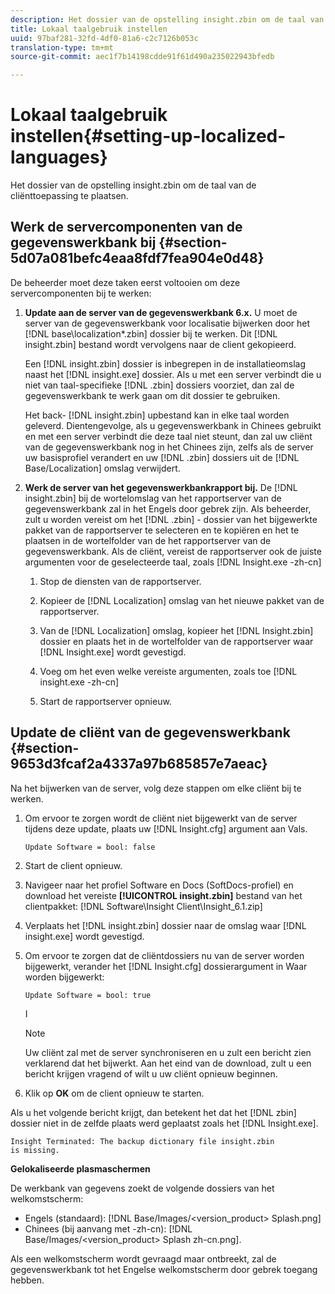 ```yaml
---
description: Het dossier van de opstelling insight.zbin om de taal van de cliënttoepassing te plaatsen.
title: Lokaal taalgebruik instellen
uuid: 97baf281-32fd-4df0-81a6-c2c7126b053c
translation-type: tm+mt
source-git-commit: aec1f7b14198cdde91f61d490a235022943bfedb

---
```



# Lokaal taalgebruik instellen{#setting-up-localized-languages}

Het dossier van de opstelling insight.zbin om de taal van de cliënttoepassing te plaatsen.

## Werk de servercomponenten van de gegevenswerkbank bij {#section-5d07a081befc4eaa8fdf7fea904e0d48}

De beheerder moet deze taken eerst voltooien om deze servercomponenten bij te werken:

1. **Update aan de server van de gegevenswerkbank 6.x.** U moet de server van de gegevenswerkbank voor localisatie bijwerken door het [!DNL base\localization\*.zbin] dossier bij te werken. Dit [!DNL insight.zbin] bestand wordt vervolgens naar de client gekopieerd.

   Een [!DNL insight.zbin] dossier is inbegrepen in de installatieomslag naast het [!DNL insight.exe] dossier. Als u met een server verbindt die u niet van taal-specifieke [!DNL .zbin] dossiers voorziet, dan zal de gegevenswerkbank te werk gaan om dit dossier te gebruiken.

   Het back- [!DNL insight.zbin] upbestand kan in elke taal worden geleverd. Dientengevolge, als u gegevenswerkbank in Chinees gebruikt en met een server verbindt die deze taal niet steunt, dan zal uw cliënt van de gegevenswerkbank nog in het Chinees zijn, zelfs als de server uw basisprofiel verandert en uw [!DNL .zbin] dossiers uit de [!DNL Base/Localization] omslag verwijdert.

1. **Werk de server van het gegevenswerkbankrapport bij.** De [!DNL insight.zbin] bij de wortelomslag van het rapportserver van de gegevenswerkbank zal in het Engels door gebrek zijn. Als beheerder, zult u worden vereist om het [!DNL .zbin] - dossier van het bijgewerkte pakket van de rapportserver te selecteren en te kopiëren en het te plaatsen in de wortelfolder van de het rapportserver van de gegevenswerkbank. Als de cliënt, vereist de rapportserver ook de juiste argumenten voor de geselecteerde taal, zoals [!DNL Insight.exe -zh-cn]

   1. Stop de diensten van de rapportserver.
   1. Kopieer de [!DNL Localization] omslag van het nieuwe pakket van de rapportserver.
   1. Van de [!DNL Localization] omslag, kopieer het [!DNL Insight.zbin] dossier en plaats het in de wortelfolder van de rapportserver waar [!DNL Insight.exe] wordt gevestigd.

   1. Voeg om het even welke vereiste argumenten, zoals toe [!DNL insight.exe -zh-cn]
   1. Start de rapportserver opnieuw.

## Update de cliënt van de gegevenswerkbank {#section-9653d3fcaf2a4337a97b685857e7aeac}

Na het bijwerken van de server, volg deze stappen om elke cliënt bij te werken.

1. Om ervoor te zorgen wordt de cliënt niet bijgewerkt van de server tijdens deze update, plaats uw [!DNL Insight.cfg] argument aan Vals.

   ```
   Update Software = bool: false
   ```

1. Start de client opnieuw.
1. Navigeer naar het profiel Software en Docs (SoftDocs-profiel) en download het vereiste **[!UICONTROL insight.zbin]** bestand van het clientpakket: [!DNL Software\Insight Client\Insight_6.1.zip]

1. Verplaats het [!DNL insight.zbin] dossier naar de omslag waar [!DNL insight.exe] wordt gevestigd.

1. Om ervoor te zorgen dat de cliëntdossiers nu van de server worden bijgewerkt, verander het [!DNL Insight.cfg] dossierargument in Waar worden bijgewerkt:

   ```
   Update Software = bool: true
   ```

   I

   >[!NOTE]
   >
   >Uw cliënt zal met de server synchroniseren en u zult een bericht zien verklarend dat het bijwerkt. Aan het eind van de download, zult u een bericht krijgen vragend of wilt u uw cliënt opnieuw beginnen.

1. Klik op **OK** om de client opnieuw te starten.

Als u het volgende bericht krijgt, dan betekent het dat het [!DNL zbin] dossier niet in de zelfde plaats werd geplaatst zoals het [!DNL Insight.exe].

```
Insight Terminated: The backup dictionary file insight.zbin 
is missing.
```

**Gelokaliseerde plasmaschermen**

De werkbank van gegevens zoekt de volgende dossiers van het welkomstscherm:

* Engels (standaard): [!DNL Base/Images/<version_product> Splash.png]
* Chinees (bij aanvang met -zh-cn): [!DNL Base/Images/<version_product> Splash zh-cn.png].

Als een welkomstscherm wordt gevraagd maar ontbreekt, zal de gegevenswerkbank tot het Engelse welkomstscherm door gebrek toegang hebben.

<!-- <a id="section_91AE5EF234C14652A7B04082A22629AB"></a> -->

